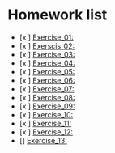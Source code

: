 # Homework list
- [x ] [Exercise_01:]() 
- [x ] [Exerscis_02:](https://www.zybuluo.com/lihuazhou/note/505464) 
- [x ] [Exercise_03:](https://www.zybuluo.com/lihuazhou/note/513202) 
- [x ] [Exercise_04:](https://www.zybuluo.com/lihuazhou/note/525840) 
- [x ] [Exercise_05:](https://www.zybuluo.com/lihuazhou/note/534069) 
- [x ] [Exercise_06:](https://www.zybuluo.com/lihuazhou/note/542505) 
- [x ] [Exercise_07:](https://www.zybuluo.com/lihuazhou/note/566051) 
- [x ] [Exercise_08:](https://www.zybuluo.com/lihuazhou/note/550272)
- [x ] [Exercise_09:](https://www.zybuluo.com/lihuazhou/note/573742) 
- [x ] [Exercise_10:](https://www.zybuluo.com/lihuazhou/note/581820)
- [x ] [Exercise_11:](https://www.zybuluo.com/lihuazhou/note/589988) 
- [x ] [Exercise_12:](https://www.zybuluo.com/lihuazhou/note/597800)
- [] [Exercise_13:]()
